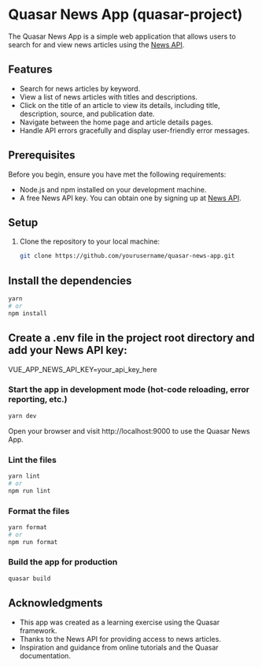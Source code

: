 # Quasar News App (quasar-project)

The Quasar News App is a simple web application that allows users to search for and view news articles using the [News API](https://newsapi.org/).

## Features

- Search for news articles by keyword.
- View a list of news articles with titles and descriptions.
- Click on the title of an article to view its details, including title, description, source, and publication date.
- Navigate between the home page and article details pages.
- Handle API errors gracefully and display user-friendly error messages.

## Prerequisites

Before you begin, ensure you have met the following requirements:

- Node.js and npm installed on your development machine.
- A free News API key. You can obtain one by signing up at [News API](https://newsapi.org/).

## Setup

1. Clone the repository to your local machine:

   ```bash
   git clone https://github.com/yourusername/quasar-news-app.git
   ```

## Install the dependencies

```bash
yarn
# or
npm install
```

## Create a .env file in the project root directory and add your News API key:

VUE_APP_NEWS_API_KEY=your_api_key_here

### Start the app in development mode (hot-code reloading, error reporting, etc.)

```bash
yarn dev
```

Open your browser and visit http://localhost:9000 to use the Quasar News App.

### Lint the files

```bash
yarn lint
# or
npm run lint
```

### Format the files

```bash
yarn format
# or
npm run format
```

### Build the app for production

```bash
quasar build
```

## Acknowledgments

- This app was created as a learning exercise using the Quasar framework.
- Thanks to the News API for providing access to news articles.
- Inspiration and guidance from online tutorials and the Quasar documentation.
